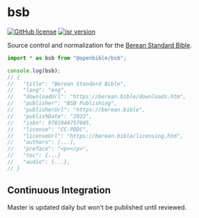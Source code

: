 # bsb

[![GitHub license](https://img.shields.io/github/license/openbible-io/bsb?style=for-the-badge)](./LICENSE.md)
[![jsr version](https://img.shields.io/jsr/v/@openbible/bsb.svg?style=for-the-badge)](https://jsr.io/@openbible/bsb)

Source control and normalization for the
[Berean Standard Bible](https://bereanbible.com/).

```ts
import * as bsb from "@openbible/bsb";

console.log(bsb);
// {
//   "title": "Berean Standard Bible",
//   "lang": "eng",
//   "downloadUrl": "https://berean.bible/downloads.htm",
//   "publisher": "BSB Publishing",
//   "publisherUrl": "https://berean.bible",
//   "publishDate": "2022",
//   "isbn": 9781944757045,
//   "license": "CC-PDDC",
//   "licenseUrl": "https://berean.bible/licensing.htm",
//   "authors": [...],
//   "preface": "<p></p>",
//   "toc": {...}
//   "audio": {...},
// }
```

## Continuous Integration

Master is updated daily but won't be published until reviewed.
